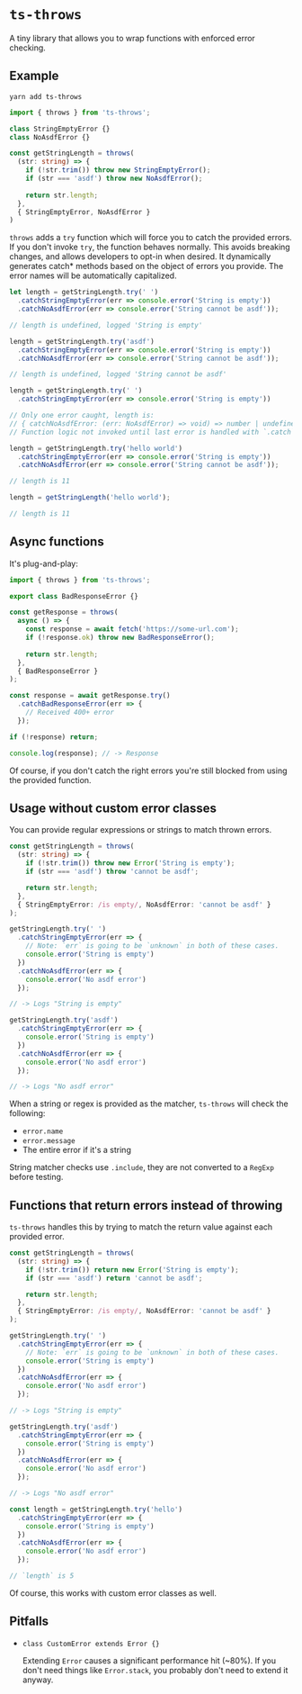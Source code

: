# `ts-throws`

A tiny library that allows you to wrap functions with enforced error checking.

## Example

`yarn add ts-throws`

```ts
import { throws } from 'ts-throws';

class StringEmptyError {}
class NoAsdfError {}

const getStringLength = throws(
  (str: string) => {
    if (!str.trim()) throw new StringEmptyError();
    if (str === 'asdf') throw new NoAsdfError();
    
    return str.length;
  },
  { StringEmptyError, NoAsdfError }
)
```

`throws` adds a `try` function which will force you to catch the provided errors. If you don't invoke `try`, the
function behaves normally. This avoids breaking changes, and allows developers to opt-in when desired.
It dynamically generates catch* methods based on the object of errors you provide. The error names will be
automatically capitalized.

```ts
let length = getStringLength.try(' ')
  .catchStringEmptyError(err => console.error('String is empty'))
  .catchNoAsdfError(err => console.error('String cannot be asdf'));

// length is undefined, logged 'String is empty'

length = getStringLength.try('asdf')
  .catchStringEmptyError(err => console.error('String is empty'))
  .catchNoAsdfError(err => console.error('String cannot be asdf'));

// length is undefined, logged 'String cannot be asdf'

length = getStringLength.try(' ')
  .catchStringEmptyError(err => console.error('String is empty'))

// Only one error caught, length is:
// { catchNoAsdfError: (err: NoAsdfError) => void) => number | undefined }
// Function logic not invoked until last error is handled with `.catch`

length = getStringLength.try('hello world')
  .catchStringEmptyError(err => console.error('String is empty'))
  .catchNoAsdfError(err => console.error('String cannot be asdf'));

// length is 11

length = getStringLength('hello world');

// length is 11
```

## Async functions

It's plug-and-play:

```ts
import { throws } from 'ts-throws';

export class BadResponseError {}

const getResponse = throws(
  async () => {
    const response = await fetch('https://some-url.com');
    if (!response.ok) throw new BadResponseError();
    
    return str.length;
  },
  { BadResponseError }
);

const response = await getResponse.try()
  .catchBadResponseError(err => {
    // Received 400+ error
  });

if (!response) return;

console.log(response); // -> Response
```

Of course, if you don't catch the right errors you're still blocked from using the provided function.

## Usage without custom error classes

You can provide regular expressions or strings to match thrown errors.

```ts
const getStringLength = throws(
  (str: string) => {
    if (!str.trim()) throw new Error('String is empty');
    if (str === 'asdf') throw 'cannot be asdf';

    return str.length;
  },
  { StringEmptyError: /is empty/, NoAsdfError: 'cannot be asdf' }
);

getStringLength.try(' ')
  .catchStringEmptyError(err => {
    // Note: `err` is going to be `unknown` in both of these cases.
    console.error('String is empty')
  })
  .catchNoAsdfError(err => {
    console.error('No asdf error')
  });

// -> Logs "String is empty"

getStringLength.try('asdf')
  .catchStringEmptyError(err => {
    console.error('String is empty')
  })
  .catchNoAsdfError(err => {
    console.error('No asdf error')
  });

// -> Logs "No asdf error"
```

When a string or regex is provided as the matcher, `ts-throws` will check the following:

- `error.name`
- `error.message`
- The entire error if it's a string

String matcher checks use `.include`, they are not converted to a `RegExp` before testing.

## Functions that return errors instead of throwing

`ts-throws` handles this by trying to match the return value against each provided error.

```ts
const getStringLength = throws(
  (str: string) => {
    if (!str.trim()) return new Error('String is empty');
    if (str === 'asdf') return 'cannot be asdf';

    return str.length;
  },
  { StringEmptyError: /is empty/, NoAsdfError: 'cannot be asdf' }
);

getStringLength.try(' ')
  .catchStringEmptyError(err => {
    // Note: `err` is going to be `unknown` in both of these cases.
    console.error('String is empty')
  })
  .catchNoAsdfError(err => {
    console.error('No asdf error')
  });

// -> Logs "String is empty"

getStringLength.try('asdf')
  .catchStringEmptyError(err => {
    console.error('String is empty')
  })
  .catchNoAsdfError(err => {
    console.error('No asdf error')
  });

// -> Logs "No asdf error"

const length = getStringLength.try('hello')
  .catchStringEmptyError(err => {
    console.error('String is empty')
  })
  .catchNoAsdfError(err => {
    console.error('No asdf error')
  });

// `length` is 5
```

Of course, this works with custom error classes as well.

## Pitfalls

- `class CustomError extends Error {}`

  Extending `Error` causes a significant performance hit (~80%). If you don't need things like `Error.stack`, you probably
  don't need to extend it anyway.
